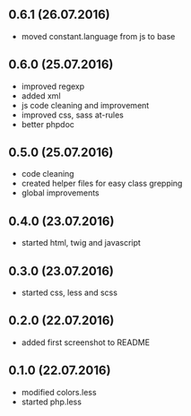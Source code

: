 ## 0.6.1 (26.07.2016)
* moved constant.language from js to base

## 0.6.0 (25.07.2016)
* improved regexp
* added xml
* js code cleaning and improvement
* improved css, sass  at-rules
* better phpdoc

## 0.5.0 (25.07.2016)
* code cleaning
* created helper files for easy class grepping
* global improvements

## 0.4.0 (23.07.2016)
* started html, twig and javascript

## 0.3.0  (23.07.2016)
* started css, less and scss

## 0.2.0 (22.07.2016)
* added first screenshot to README

## 0.1.0 (22.07.2016)
* modified colors.less
* started php.less
